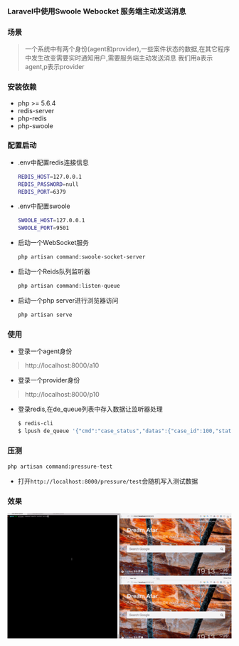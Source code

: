 ### Laravel中使用Swoole Webocket 服务端主动发送消息

### 场景
> 一个系统中有两个身份(agent和provider),一些案件状态的数据,在其它程序中发生改变需要实时通知用户,需要服务端主动发送消息
> 我们用a表示agent,p表示provider

### 安装依赖
- php >= 5.6.4
- redis-server
- php-redis
- php-swoole


### 配置启动
- .env中配置redis连接信息
    ```bash
    REDIS_HOST=127.0.0.1
    REDIS_PASSWORD=null
    REDIS_PORT=6379
    ``` 
- .env中配置swoole
    ```bash
    SWOOLE_HOST=127.0.0.1
    SWOOLE_PORT=9501
    ```

- 启动一个WebSocket服务
    ```bash
    php artisan command:swoole-socket-server
    ```
- 启动一个Reids队列监听器
    ```bash
    php artisan command:listen-queue
    ```
- 启动一个php server进行浏览器访问
    ```bash
    php artisan serve
    ```
### 使用
- 登录一个agent身份
> http://localhost:8000/a10
- 登录一个provider身份
> http://localhost:8000/p10
- 登录redis,在de_queue列表中存入数据让监听器处理
    ```bash
    $ redis-cli
    $ lpush de_queue '{"cmd":"case_status","datas":{"case_id":100,"status":6,"agent_id":"a10","provider_id":"p10"}}
    ``` 
### 压测
```bash
php artisan command:pressure-test
```
- 打开`http://localhost:8000/pressure/test`会随机写入测试数据
### 效果

![效果图](preview.gif)